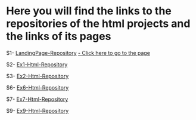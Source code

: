 # Here you will find the links to the repositories of the html projects and the links of its pages

$1- [LandingPage-Repository](https://github.com/misaelortizdp/landing-page-Arena.git)                              [-                  Click here to go to the page](https://landing-page-arena.vercel.app/)  

$2- [Ex1-Html-Repository](https://github.com/misaelortizdp/SEM-EJ1-HTML.git)                   []()

$3- [Ex2-Html-Repository](https://github.com/misaelortizdp/SEM-EJ2-HTML.git)                   []()

$6- [Ex6-Html-Repository](https://github.com/misaelortizdp/SEM-EJ6-HTML.git)                   []()

$7- [Ex7-Html-Repository](https://github.com/misaelortizdp/SEM-EJ7-HTML.git)                   []()

$9- [Ex9-Html-Repository](https://github.com/misaelortizdp/SEM-EJ9-HTML.git)                   []()

